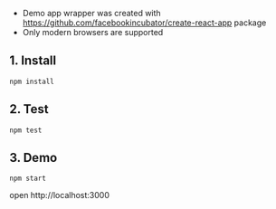 - Demo app wrapper was created with https://github.com/facebookincubator/create-react-app package
- Only modern browsers are supported

## 1. Install
```
npm install
```

## 2. Test
```
npm test
```

## 3. Demo
```
npm start
```
open http://localhost:3000
